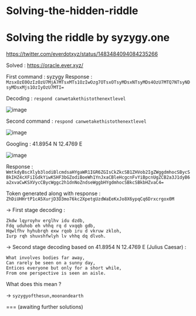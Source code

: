 # Solving-the-hidden-riddle
# Solving the riddle by syzygy.one

https://twitter.com/everdotxyz/status/1483484094084235266

Solved : https://oracle.ever.xyz/ 

First command : syzygy 
Response : `MzsxOzE0OzIzOzU7MjA7MTsxMTs1OzIwOzg7OTsxOTsyMDsxNTsyMDs4OzU7MTQ7NTsyNDsyMDsxMjs1OzIyOzU7MTI=`

Decoding : `respond canwetakethistothenextlevel`

![image](https://user-images.githubusercontent.com/59114783/150153755-8b189f5d-2611-4706-8444-bace62f1cfb2.png)

Second command : `respond canwetakethistothenextlevel` 

![image](https://user-images.githubusercontent.com/59114783/150154453-0856ee01-f8f2-4587-8c67-1d6a98392e4e.png)

Googling : 41.8954 N 12.4769 E 

![image](https://user-images.githubusercontent.com/59114783/150154608-cbd598b0-ef91-4e9e-b814-b89dc379e2b8.png)

Response : `WmtkdyBscXlyb3lodiBlcmdsaHYgaWR1IGR6ZGIsCkZkcSB1ZHVob2IgZWggdmhocSBycSBkIHZ4cXFiIGdkYiwKSHF3bGZodiBoeWh1YnJxaCBleHcgcnFvYiBpcnUgZCB2a3J1dyB6a2xvaCwKSXVycCBycWggc2h1dnNoZndseWggbHYgdmhocSBkcSBkbHZvaC4=`

Token generated along with response : `ZhDiUHHrtP1cA5XurjD3D3mo76kc2XpetgUzdWaEeKxJo8X6ypqCq6Drxcrgox0M`

-> First stage decoding : 

```
Zkdw lqyroyhv erglhv idu dzdb,
Fdq uduhob eh vhhq rq d vxqqb gdb,
Hqwlfhv hyhubrqh exw rqob iru d vkruw zkloh,
Iurp rqh shuvshfwlyh lv vhhq dq dlvoh.
```

-> Second stage decoding based on 41.8954 N 12.4769 E (Julius Caesar) : 

```
What involves bodies far away,
Can rarely be seen on a sunny day,
Entices everyone but only for a short while,
From one perspective is seen an aisle.
```

What does this mean ? 

-> `syzygyofthesun,moonandearth` 

=== (awaiting further solutions)
